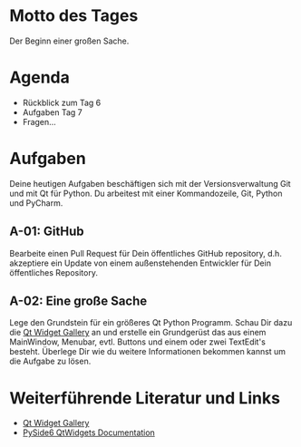 # Motto des Tages

Der Beginn einer großen Sache.

# Agenda

- Rückblick zum Tag 6
- Aufgaben Tag 7
- Fragen...

# Aufgaben

Deine heutigen Aufgaben beschäftigen sich mit der Versionsverwaltung Git und mit Qt für Python. Du arbeitest mit einer Kommandozeile, Git, Python und PyCharm.

## A-01: GitHub

Bearbeite einen Pull Request für Dein öffentliches GitHub repository, d.h. akzeptiere ein Update von einem außenstehenden Entwickler für Dein öffentliches Repository.

## A-02: Eine große Sache

Lege den Grundstein für ein größeres Qt Python Programm. Schau Dir dazu die [Qt Widget Gallery](https://doc.qt.io/qt-6/gallery.html) an und erstelle ein Grundgerüst das aus einem MainWindow, Menubar, evtl. Buttons und einem oder zwei TextEdit's besteht. Überlege Dir wie du weitere Informationen bekommen kannst um die Aufgabe zu lösen.

# Weiterführende Literatur und Links

- [Qt Widget Gallery](https://doc.qt.io/qt-6/gallery.html)
- [PySide6 QtWidgets Documentation](https://doc.qt.io/qtforpython/PySide6/QtWidgets/index.html)
